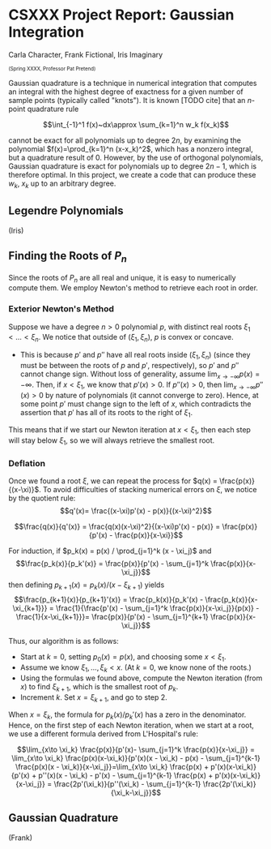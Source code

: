 # CSXXX Project Report: Gaussian Integration

Carla Character,
Frank Fictional,
Iris Imaginary

<sup><sub>(Spring XXXX, Professor Pat Pretend)</sub></sup>

Gaussian quadrature is a technique in numerical integration that computes an integral with the highest degree of exactness for a given number of sample points (typically called "knots").
It is known [TODO cite] that an $n$-point quadrature rule

$$\int_{-1}^1 f(x)~dx\approx \sum_{k=1}^n w_k f(x_k)$$

cannot be exact for all polynomials up to degree $2n$, by examining the polynomial $f(x)=\prod_{k=1}^n (x-x_k)^2$, which has a nonzero integral, but a quadrature result of 0. However, by the use of orthogonal polynomials, Gaussian quadrature is exact for polynomials up to degree $2n-1$, which is therefore optimal. In this project, we create a code that can produce these $w_k$, $x_k$ up to an arbitrary degree.

## Legendre Polynomials

(Iris)

## Finding the Roots of $P_n$

Since the roots of $P_n$ are all real and unique, it is easy to numerically compute them. We employ Newton's method to retrieve each root in order.

### Exterior Newton's Method

Suppose we have a degree $n > 0$ polynomial $p$, with distinct real roots $\xi_1 < \dots < \xi_n$. We notice that outside of $(\xi_1,\xi_n)$, $p$ is convex or concave.

- This is because $p'$ and $p''$ have all real roots inside $(\xi_1,\xi_n)$ (since they must be between the roots of $p$ and $p'$, respectively), so $p'$ and $p''$ cannot change sign. Without loss of generality, assume $\lim_{x\to -\infty} p(x) = -\infty$. Then, if $x < \xi_1$, we know that $p'(x) > 0$. If $p''(x) > 0$, then $\lim_{x\to -\infty} p''(x) > 0$ by nature of polynomials (it cannot converge to zero). Hence, at some point $p'$ must change sign to the left of $x$, which contradicts the assertion that $p'$ has all of its roots to the right of $\xi_1$.

This means that if we start our Newton iteration at $x < \xi_1$, then each step will stay below $\xi_1$, so we will always retrieve the smallest root.

### Deflation

Once we found a root $\xi$, we can repeat the process for $q(x) = \frac{p(x)}{(x-\xi)}$. To avoid difficulties of stacking numerical errors on $\xi$, we notice by the quotient rule:
$$q'(x)= \frac{(x-\xi)p'(x) - p(x)}{(x-\xi)^2}$$

$$\frac{q(x)}{q'(x)} = \frac{q(x)(x-\xi)^2}{(x-\xi)p'(x) - p(x)} = \frac{p(x)}{p'(x) - \frac{p(x)}{x-\xi}}$$

For induction, if $p_k(x) = p(x) / \prod_{j=1}^k (x - \xi_j)$ and
$$\frac{p_k(x)}{p_k'(x)} = \frac{p(x)}{p'(x) - \sum_{j=1}^k \frac{p(x)}{x-\xi_j}}$$
then defining $p_{k+1}(x) = p_{k}(x) / (x - \xi_{k+1})$ yields
$$\frac{p_{k+1}(x)}{p_{k+1}'(x)} = \frac{p_k(x)}{p_k'(x) - \frac{p_k(x)}{x-\xi_{k+1}}} = \frac{1}{\frac{p'(x) - \sum_{j=1}^k \frac{p(x)}{x-\xi_j}}{p(x)} - \frac{1}{x-\xi_{k+1}}}= \frac{p(x)}{p'(x) - \sum_{j=1}^{k+1} \frac{p(x)}{x-\xi_j}}$$

Thus, our algorithm is as follows:

- Start at $k=0$, setting $p_0(x) = p(x)$, and choosing some $x < \xi_1$.
- Assume we know $\xi_1,\dots,\xi_k < x$. (At $k=0$, we know none of the roots.)
- Using the formulas we found above, compute the Newton iteration (from $x$) to find $\xi_{k+1}$, which is the smallest root of $p_k$.
- Increment $k$. Set $x = \xi_{k+1}$, and go to step 2.

When $x = \xi_k$, the formula for $p_k(x)/p_k'(x)$ has a zero in the denominator. Hence, on the first step of each Newton iteration, when we start at a root,
we use a different formula derived from L'Hospital's rule:

$$\lim_{x\to \xi_k} \frac{p(x)}{p'(x)- \sum_{j=1}^k \frac{p(x)}{x-\xi_j}} = \lim_{x\to \xi_k} \frac{p(x)(x-\xi_k)}{p'(x)(x - \xi_k) - p(x) - \sum_{j=1}^{k-1} \frac{p(x)(x - \xi_k)}{x-\xi_j}}=\lim_{x\to \xi_k} \frac{p(x) + p'(x)(x-\xi_k)}{p'(x) + p''(x)(x - \xi_k) - p'(x) - \sum_{j=1}^{k-1} \frac{p(x) + p'(x)(x-\xi_k)}{x-\xi_j}} = \frac{2p'(\xi_k)}{p''(\xi_k) - \sum_{j=1}^{k-1} \frac{2p'(\xi_k)}{\xi_k-\xi_j}}$$

## Gaussian Quadrature

(Frank)
